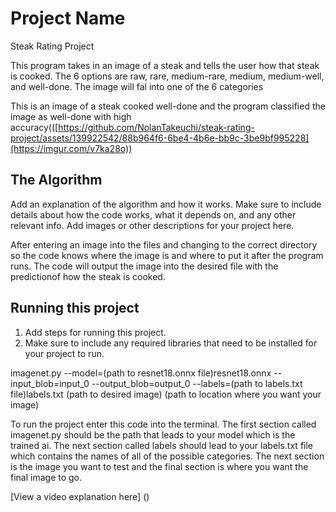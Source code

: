 # Project Name
Steak Rating Project


This program takes in an image of a steak and tells the user how that steak is cooked. The 6 options are raw, rare, medium-rare, medium, medium-well, and well-done. The image will fal into one of the 6 categories


This is an image of a steak cooked well-done and the program classified the image as well-done with high accuracy(([https://github.com/NolanTakeuchi/steak-rating-project/assets/139922542/88b964f6-6be4-4b6e-bb9c-3be9bf995228](https://imgur.com/v7ka28o))


## The Algorithm
Add an explanation of the algorithm and how it works. Make sure to include details about how the code works, what it depends on, and any other relevant info. Add images or other descriptions for your project here. 

After entering an image into the files and changing to the correct directory so the code knows where the image is and where to put it after the program runs. The code will output the image into the desired file with the predictionof how the steak is cooked.


## Running this project
1. Add steps for running this project.
2. Make sure to include any required libraries that need to be installed for your project to run.

imagenet.py --model=(path to resnet18.onnx file)resnet18.onnx --input_blob=input_0 --output_blob=output_0 --labels=(path to labels.txt file)labels.txt  (path to desired image)  (path to location where you want your image)

To run the project enter this code into the terminal.  The first section called imagenet.py should be the path that leads to your model which is the trained ai. The next section called labels should lead to your labels.txt file which contains the names of all of the possible categories. The next section is the image you want to test and the final section is where you want the final image to go. 




[View a video explanation here]
()
